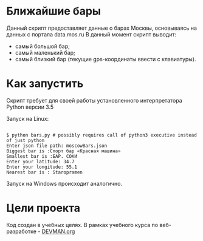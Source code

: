 # Ближайшие бары

Данный скрипт предоставляет данные о барах Москвы, основываясь на данных с портала data.mos.ru
В данный момент скрипт выводит:
* самый большой бар;
* самый маленький бар;
* самый близкий бар (текущие gps-координаты ввести с клавиатуры).


# Как запустить

Скрипт требует для своей работы установленного интерпретатора Python версии 3.5

Запуск на Linux:

```#!bash

$ python bars.py # possibly requires call of python3 executive instead of just python
Enter json file path: moscowBars.json
Biggest bar is :Спорт бар «Красная машина»
Smallest bar is :БАР. СОКИ
Enter your latitude: 34.7
Enter your longitude: 55.1
Nearest bar is : Staropramen
```

Запуск на Windows происходит аналогично.

# Цели проекта

Код создан в учебных целях. В рамках учебного курса по веб-разработке - [DEVMAN.org](https://devman.org)


